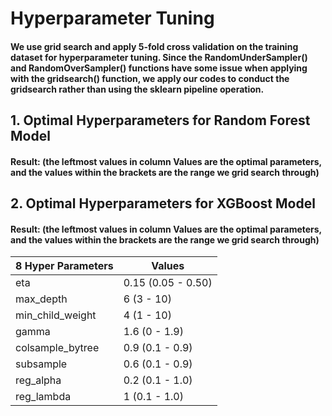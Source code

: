# Hyperparameter Tuning
#### We use grid search and apply 5-fold cross validation on the training dataset for hyperparameter tuning. Since the RandomUnderSampler() and RandomOverSampler() functions have some issue when applying with the gridsearch() function, we apply our codes to conduct the gridsearch rather than using the sklearn pipeline operation.


## 1. Optimal Hyperparameters for Random Forest Model
#### Result: (the leftmost values in column Values are the optimal parameters, and the values within the brackets are the range we grid search through)


## 2. Optimal Hyperparameters for XGBoost Model
#### Result: (the leftmost values in column Values are the optimal parameters, and the values within the brackets are the range we grid search through)
| 8 Hyper Parameters  | Values             |
|---------------------|--------------------|
| eta                 | 0.15 (0.05 - 0.50) |
| max_depth           | 6 (3 - 10)         |
| min_child_weight    | 4 (1 - 10)         |
| gamma               | 1.6 (0 - 1.9)      |
| colsample_bytree    | 0.9 (0.1 - 0.9)    |
| subsample           | 0.6 (0.1 - 0.9)    |
| reg_alpha           | 0.2 (0.1 - 1.0)    |
| reg_lambda          | 1 (0.1 - 1.0)      |
